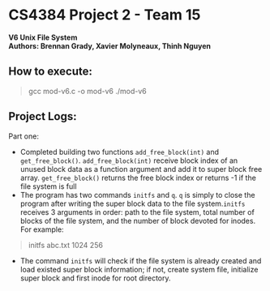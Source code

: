 # CS4384 Project 2 - Team 15
**V6 Unix File System**\
**Authors: Brennan Grady, Xavier Molyneaux, Thinh Nguyen**

## How to execute:
> gcc mod-v6.c -o mod-v6
> ./mod-v6

## Project Logs:

Part one:
- Completed building two functions `add_free_block(int)` and `get_free_block()`. `add_free_block(int)` receive block index of an unused block data as a function argument and add it to super block free array. `get_free_block()` returns the free block index or returns -1 if the file system is full
- The program has two commands `initfs` and `q`. `q` is simply to close the program after writing the super block data to the file system.`initfs` receives 3 arguments in order: path to the file system, total number of blocks of the file system, and the number of block devoted for inodes.
For example: 
> initfs abc.txt 1024 256
- The command `initfs` will check if the file system is already created and load existed super block information; if not, create system file, initialize super block and first inode for root directory.
